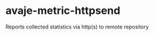 avaje-metric-httpsend
=========================

Reports collected statistics via http(s) to remote repository
